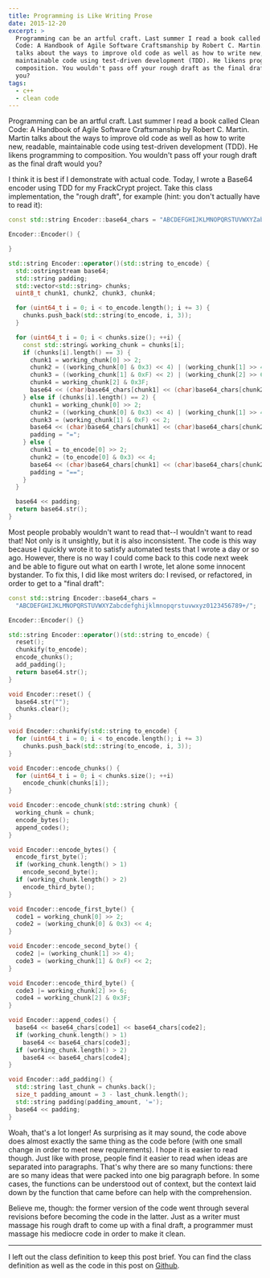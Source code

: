 ```yaml
---
title: Programming is Like Writing Prose
date: 2015-12-20
excerpt: >
  Programming can be an artful craft. Last summer I read a book called Clean
  Code: A Handbook of Agile Software Craftsmanship by Robert C. Martin. Martin
  talks about the ways to improve old code as well as how to write new, readable,
  maintainable code using test-driven development (TDD). He likens programming to
  composition. You wouldn't pass off your rough draft as the final draft would
  you?
tags:
  - c++
  - clean code
---
```


Programming can be an artful craft. Last summer I read a book called Clean
Code: A Handbook of Agile Software Craftsmanship by Robert C. Martin. Martin
talks about the ways to improve old code as well as how to write new, readable,
maintainable code using test-driven development (TDD). He likens programming to
composition. You wouldn't pass off your rough draft as the final draft would
you?

I think it is best if I demonstrate with actual code. Today, I wrote a Base64
encoder using TDD for my FrackCrypt project. Take this class implementation,
the "rough draft", for example (hint: you don't actually have to read it):

```cpp
const std::string Encoder::base64_chars = "ABCDEFGHIJKLMNOPQRSTUVWXYZabcdefghijklmnopqrstuvwxyz0123456789+/";

Encoder::Encoder() {

}

std::string Encoder::operator()(std::string to_encode) {
  std::ostringstream base64;
  std::string padding;
  std::vector<std::string> chunks;
  uint8_t chunk1, chunk2, chunk3, chunk4;

  for (uint64_t i = 0; i < to_encode.length(); i += 3) {
    chunks.push_back(std::string(to_encode, i, 3));
  }

  for (uint64_t i = 0; i < chunks.size(); ++i) {
    const std::string& working_chunk = chunks[i];
    if (chunks[i].length() == 3) {
      chunk1 = working_chunk[0] >> 2;
      chunk2 = ((working_chunk[0] & 0x3) << 4) | (working_chunk[1] >> 4);
      chunk3 = ((working_chunk[1] & 0xF) << 2) | (working_chunk[2] >> 6);
      chunk4 = working_chunk[2] & 0x3F;
      base64 << (char)base64_chars[chunk1] << (char)base64_chars[chunk2] << (char)base64_chars[chunk3] << (char)base64_chars[chunk4];
    } else if (chunks[i].length() == 2) {
      chunk1 = working_chunk[0] >> 2;
      chunk2 = ((working_chunk[0] & 0x3) << 4) | (working_chunk[1] >> 4);
      chunk3 = (working_chunk[1] & 0xF) << 2;
      base64 << (char)base64_chars[chunk1] << (char)base64_chars[chunk2] << (char)base64_chars[chunk3];
      padding = "=";
    } else {
      chunk1 = to_encode[0] >> 2;
      chunk2 = (to_encode[0] & 0x3) << 4;
      base64 << (char)base64_chars[chunk1] << (char)base64_chars[chunk2];
      padding = "==";
    }
  }

  base64 << padding;
  return base64.str();
}
```

Most people probably wouldn't want to read that--I wouldn't want to read that!
Not only is it unsightly, but it is also inconsistent. The code is this way
because I quickly wrote it to satisfy automated tests that I wrote a day or so
ago. However, there is no way I could come back to this code next week and be
able to figure out what on earth I wrote, let alone some innocent bystander. To
fix this, I did like most writers do: I revised, or refactored, in order to get
to a "final draft":

```cpp
const std::string Encoder::base64_chars =
  "ABCDEFGHIJKLMNOPQRSTUVWXYZabcdefghijklmnopqrstuvwxyz0123456789+/";

Encoder::Encoder() {}

std::string Encoder::operator()(std::string to_encode) {
  reset();
  chunkify(to_encode);
  encode_chunks();
  add_padding();
  return base64.str();
}

void Encoder::reset() {
  base64.str("");
  chunks.clear();
}

void Encoder::chunkify(std::string to_encode) {
  for (uint64_t i = 0; i < to_encode.length(); i += 3)
    chunks.push_back(std::string(to_encode, i, 3));
}

void Encoder::encode_chunks() {
  for (uint64_t i = 0; i < chunks.size(); ++i)
    encode_chunk(chunks[i]);
}

void Encoder::encode_chunk(std::string chunk) {
  working_chunk = chunk;
  encode_bytes();
  append_codes();
}

void Encoder::encode_bytes() {
  encode_first_byte();
  if (working_chunk.length() > 1)
    encode_second_byte();
  if (working_chunk.length() > 2)
    encode_third_byte();
}

void Encoder::encode_first_byte() {
  code1 = working_chunk[0] >> 2;
  code2 = (working_chunk[0] & 0x3) << 4;
}

void Encoder::encode_second_byte() {
  code2 |= (working_chunk[1] >> 4);
  code3 = (working_chunk[1] & 0xF) << 2;
}

void Encoder::encode_third_byte() {
  code3 |= working_chunk[2] >> 6;
  code4 = working_chunk[2] & 0x3F;
}

void Encoder::append_codes() {
  base64 << base64_chars[code1] << base64_chars[code2];
  if (working_chunk.length() > 1)
    base64 << base64_chars[code3];
  if (working_chunk.length() > 2)
    base64 << base64_chars[code4];
}

void Encoder::add_padding() {
  std::string last_chunk = chunks.back();
  size_t padding_amount = 3 - last_chunk.length();
  std::string padding(padding_amount, '=');
  base64 << padding;
}
```

Woah, that's a lot longer! As surprising as it may sound, the code above does
almost exactly the same thing as the code before (with one small change in
order to meet new requirements). I hope it is easier to read though. Just like
with prose, people find it easier to read when ideas are separated into
paragraphs. That's why there are so many functions: there are so many ideas
that were packed into one big paragraph before. In some cases, the functions
can be understood out of context, but the context laid down by the function
that came before can help with the comprehension.

Believe me, though: the former version of the code went through several
revisions before becoming the code in the latter. Just as a writer must massage
his rough draft to come up with a final draft, a programmer must massage his
mediocre code in order to make it clean.

---

I left out the class definition to keep this post brief. You can find the class
definition as well as the code in this post on
[Github](https://github.com/Towerism/FrackCrypt/tree/develop/frackcrypt/tools/base64).
